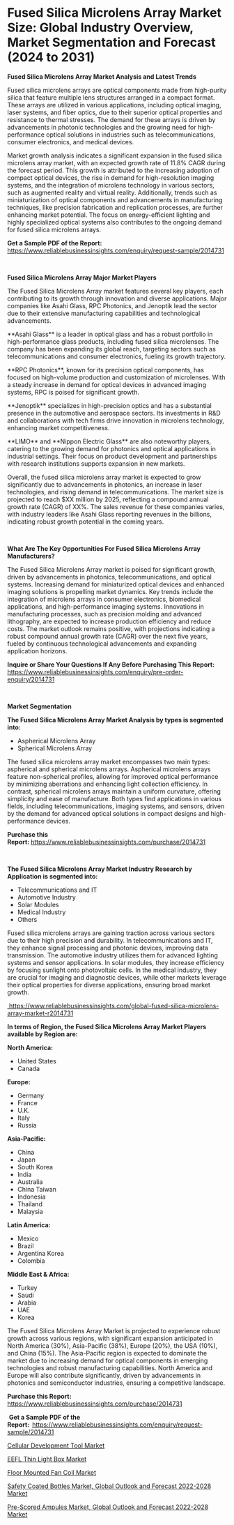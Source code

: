 <p><h1>Fused Silica Microlens Array Market Size: Global Industry Overview, Market Segmentation and Forecast (2024 to 2031)</h1></p><p><strong>Fused Silica Microlens Array Market Analysis and Latest Trends</strong></p>
<p><p>Fused silica microlens arrays are optical components made from high-purity silica that feature multiple lens structures arranged in a compact format. These arrays are utilized in various applications, including optical imaging, laser systems, and fiber optics, due to their superior optical properties and resistance to thermal stresses. The demand for these arrays is driven by advancements in photonic technologies and the growing need for high-performance optical solutions in industries such as telecommunications, consumer electronics, and medical devices.</p><p>Market growth analysis indicates a significant expansion in the fused silica microlens array market, with an expected growth rate of 11.8% CAGR during the forecast period. This growth is attributed to the increasing adoption of compact optical devices, the rise in demand for high-resolution imaging systems, and the integration of microlens technology in various sectors, such as augmented reality and virtual reality. Additionally, trends such as miniaturization of optical components and advancements in manufacturing techniques, like precision fabrication and replication processes, are further enhancing market potential. The focus on energy-efficient lighting and highly specialized optical systems also contributes to the ongoing demand for fused silica microlens arrays.</p></p>
<p><strong>Get a Sample PDF of the Report:&nbsp;</strong> <a href="https://www.reliablebusinessinsights.com/enquiry/request-sample/2014731?utm_campaign=96&utm_medium=2&utm_source=Github&utm_content=ia&utm_term=26102024&utm_id=fused-silica-microlens-array">https://www.reliablebusinessinsights.com/enquiry/request-sample/2014731</a></p>
<p>&nbsp;</p>
<p><strong>Fused Silica Microlens Array Major Market Players</strong></p>
<p><p>The Fused Silica Microlens Array market features several key players, each contributing to its growth through innovation and diverse applications. Major companies like Asahi Glass, RPC Photonics, and Jenoptik lead the sector due to their extensive manufacturing capabilities and technological advancements.</p><p>**Asahi Glass** is a leader in optical glass and has a robust portfolio in high-performance glass products, including fused silica microlenses. The company has been expanding its global reach, targeting sectors such as telecommunications and consumer electronics, fueling its growth trajectory.</p><p>**RPC Photonics**, known for its precision optical components, has focused on high-volume production and customization of microlenses. With a steady increase in demand for optical devices in advanced imaging systems, RPC is poised for significant growth.</p><p>**Jenoptik** specializes in high-precision optics and has a substantial presence in the automotive and aerospace sectors. Its investments in R&D and collaborations with tech firms drive innovation in microlens technology, enhancing market competitiveness.</p><p>**LIMO** and **Nippon Electric Glass** are also noteworthy players, catering to the growing demand for photonics and optical applications in industrial settings. Their focus on product development and partnerships with research institutions supports expansion in new markets.</p><p>Overall, the fused silica microlens array market is expected to grow significantly due to advancements in photonics, an increase in laser technologies, and rising demand in telecommunications. The market size is projected to reach $XX million by 2025, reflecting a compound annual growth rate (CAGR) of XX%. The sales revenue for these companies varies, with industry leaders like Asahi Glass reporting revenues in the billions, indicating robust growth potential in the coming years.</p></p>
<p>&nbsp;</p>
<p><strong>What Are The Key Opportunities For Fused Silica Microlens Array Manufacturers?</strong></p>
<p><p>The Fused Silica Microlens Array market is poised for significant growth, driven by advancements in photonics, telecommunications, and optical systems. Increasing demand for miniaturized optical devices and enhanced imaging solutions is propelling market dynamics. Key trends include the integration of microlens arrays in consumer electronics, biomedical applications, and high-performance imaging systems. Innovations in manufacturing processes, such as precision molding and advanced lithography, are expected to increase production efficiency and reduce costs. The market outlook remains positive, with projections indicating a robust compound annual growth rate (CAGR) over the next five years, fueled by continuous technological advancements and expanding application horizons.</p></p>
<p><strong>Inquire or Share Your Questions If Any Before Purchasing This Report:</strong> <a href="https://www.reliablebusinessinsights.com/enquiry/pre-order-enquiry/2014731?utm_campaign=96&utm_medium=2&utm_source=Github&utm_content=ia&utm_term=26102024&utm_id=fused-silica-microlens-array">https://www.reliablebusinessinsights.com/enquiry/pre-order-enquiry/2014731</a></p>
<p>&nbsp;</p>
<p><strong>Market Segmentation</strong></p>
<p><strong>The Fused Silica Microlens Array Market Analysis by types is segmented into:</strong></p>
<p><ul><li>Aspherical Microlens Array</li><li>Spherical Microlens Array</li></ul></p>
<p><p>The fused silica microlens array market encompasses two main types: aspherical and spherical microlens arrays. Aspherical microlens arrays feature non-spherical profiles, allowing for improved optical performance by minimizing aberrations and enhancing light collection efficiency. In contrast, spherical microlens arrays maintain a uniform curvature, offering simplicity and ease of manufacture. Both types find applications in various fields, including telecommunications, imaging systems, and sensors, driven by the demand for advanced optical solutions in compact designs and high-performance devices.</p></p>
<p><strong>Purchase this Report:&nbsp;</strong><a href="https://www.reliablebusinessinsights.com/purchase/2014731?utm_campaign=96&utm_medium=2&utm_source=Github&utm_content=ia&utm_term=26102024&utm_id=fused-silica-microlens-array">https://www.reliablebusinessinsights.com/purchase/2014731</a></p>
<p>&nbsp;</p>
<p><strong>The Fused Silica Microlens Array Market Industry Research by Application is segmented into:</strong></p>
<p><ul><li>Telecommunications and IT</li><li>Automotive Industry</li><li>Solar Modules</li><li>Medical Industry</li><li>Others</li></ul></p>
<p><p>Fused silica microlens arrays are gaining traction across various sectors due to their high precision and durability. In telecommunications and IT, they enhance signal processing and photonic devices, improving data transmission. The automotive industry utilizes them for advanced lighting systems and sensor applications. In solar modules, they increase efficiency by focusing sunlight onto photovoltaic cells. In the medical industry, they are crucial for imaging and diagnostic devices, while other markets leverage their optical properties for diverse applications, ensuring broad market growth.</p></p>
<p><a href="https://www.reliablebusinessinsights.com/global-fused-silica-microlens-array-market-r2014731?utm_campaign=96&utm_medium=2&utm_source=Github&utm_content=ia&utm_term=26102024&utm_id=fused-silica-microlens-array">&nbsp;https://www.reliablebusinessinsights.com/global-fused-silica-microlens-array-market-r2014731</a></p>
<p><strong>In terms of Region, the Fused Silica Microlens Array Market Players available by Region are:</strong></p>
<p>
    <p> <strong> North America: </strong>
        <ul>
            <li>United States</li>
            <li>Canada</li>
        </ul>
        </p> 
    <p> <strong> Europe: </strong>
        <ul>
            <li>Germany</li>
            <li>France</li>
            <li>U.K.</li>
            <li>Italy</li>
            <li>Russia</li>
        </ul>
        </p> 
    <p> <strong> Asia-Pacific: </strong>
        <ul>
            <li>China</li>
            <li>Japan</li>
            <li>South Korea</li>
            <li>India</li>
            <li>Australia</li>
            <li>China Taiwan</li>
            <li>Indonesia</li>
            <li>Thailand</li>
            <li>Malaysia</li>
        </ul>
        </p> 
    <p> <strong> Latin America: </strong>
        <ul>
            <li>Mexico</li>
            <li>Brazil</li>
            <li>Argentina Korea</li>
            <li>Colombia</li>
        </ul>
        </p> 
    <p> <strong> Middle East & Africa: </strong>
        <ul>
            <li>Turkey</li>
            <li>Saudi</li>
            <li>Arabia</li>
            <li>UAE</li>
            <li>Korea</li>
        </ul>
    </p>
    </p>
<p><p>The Fused Silica Microlens Array Market is projected to experience robust growth across various regions, with significant expansion anticipated in North America (30%), Asia-Pacific (38%), Europe (20%), the USA (10%), and China (15%). The Asia-Pacific region is expected to dominate the market due to increasing demand for optical components in emerging technologies and robust manufacturing capabilities. North America and Europe will also contribute significantly, driven by advancements in photonics and semiconductor industries, ensuring a competitive landscape.</p></p>
<p><strong>Purchase this Report: </strong><a href="https://www.reliablebusinessinsights.com/purchase/2014731?utm_campaign=96&utm_medium=2&utm_source=Github&utm_content=ia&utm_term=26102024&utm_id=fused-silica-microlens-array">https://www.reliablebusinessinsights.com/purchase/2014731</a></p>
<p>&nbsp;<strong>Get a Sample PDF of the Report:&nbsp;&nbsp;</strong><a href="https://www.reliablebusinessinsights.com/enquiry/request-sample/2014731?utm_campaign=96&utm_medium=2&utm_source=Github&utm_content=ia&utm_term=26102024&utm_id=fused-silica-microlens-array">https://www.reliablebusinessinsights.com/enquiry/request-sample/2014731</a></p>
<p><strong></strong></p>
<p><p><a href="https://github.com/tomasa8xtkvotaw/Market-Research-Report-List-1/blob/main/cellular-development-tool-market.md?utm_campaign=96&utm_medium=2&utm_source=Github&utm_content=ia&utm_term=26102024&utm_id=fused-silica-microlens-array">Cellular Development Tool Market</a></p><p><a href="https://issuu.com/reportprime-2/docs/eefl-thin-light-box-market-size-203_ab99019bb43ac0?utm_campaign=96&utm_medium=2&utm_source=Github&utm_content=ia&utm_term=26102024&utm_id=fused-silica-microlens-array">EEFL Thin Light Box Market</a></p><p><a href="https://issuu.com/reportprime-2/docs/floor-mounted-fan-coil-market-size-_e6a3b519ed5748?utm_campaign=96&utm_medium=2&utm_source=Github&utm_content=ia&utm_term=26102024&utm_id=fused-silica-microlens-array">Floor Mounted Fan Coil Market</a></p><p><a href="https://www.linkedin.com/pulse/competitive-intelligence-safety-coated-bottles-market-global-pkrmf?utm_campaign=96&utm_medium=2&utm_source=Github&utm_content=ia&utm_term=26102024&utm_id=fused-silica-microlens-array">Safety Coated Bottles Market, Global Outlook and Forecast 2022-2028 Market</a></p><p><a href="https://www.linkedin.com/pulse/pre-scored-ampules-market-global-outlook-forecast-2022-2028-a7thf?utm_campaign=96&utm_medium=2&utm_source=Github&utm_content=ia&utm_term=26102024&utm_id=fused-silica-microlens-array">Pre-Scored Ampules Market, Global Outlook and Forecast 2022-2028 Market</a></p></p>
